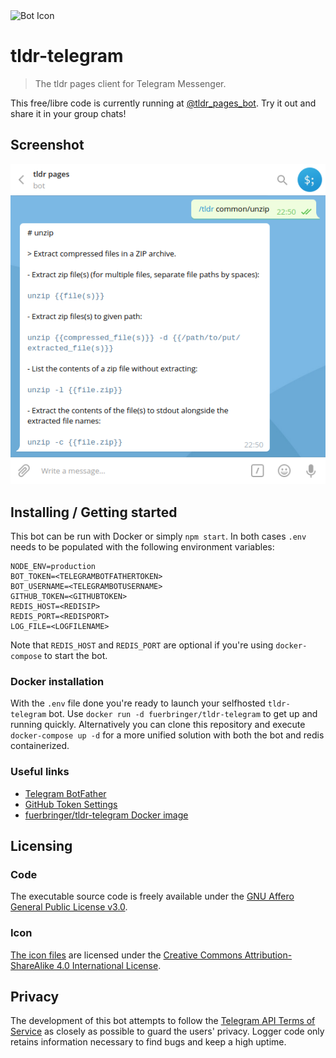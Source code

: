 <img src="./icon/tldr-tg.png" alt="Bot Icon" width="128px" height="128px">

# tldr-telegram
> The tldr pages client for Telegram Messenger. 

This free/libre code is currently running at [@tldr_pages_bot](https://t.me/tldr_pages_bot). Try it out and share it in your group chats!

## Screenshot

![tldr pages bot](https://raw.githubusercontent.com/fuerbringer/tldr-telegram/master/screenshot.png)

## Installing / Getting started

This bot can be run with Docker or simply `npm start`. In both cases `.env` needs to be populated with the following environment variables:

```
NODE_ENV=production
BOT_TOKEN=<TELEGRAMBOTFATHERTOKEN>
BOT_USERNAME=<TELEGRAMBOTUSERNAME>
GITHUB_TOKEN=<GITHUBTOKEN>
REDIS_HOST=<REDISIP>
REDIS_PORT=<REDISPORT>
LOG_FILE=<LOGFILENAME>
```

Note that `REDIS_HOST` and `REDIS_PORT` are optional if you're using `docker-compose` to start the bot.

### Docker installation

With the `.env` file done you're ready to launch your selfhosted `tldr-telegram` bot.
Use `docker run -d fuerbringer/tldr-telegram` to get up and running quickly. Alternatively you can clone this repository and execute `docker-compose up -d` for a more unified solution with both the bot and redis containerized.

### Useful links

- [Telegram BotFather](https://core.telegram.org/bots#6-botfather)
- [GitHub Token Settings](https://github.com/settings/tokens)
- [fuerbringer/tldr-telegram Docker image](https://hub.docker.com/r/fuerbringer/tldr-telegram/)

<!--
TODO: This stuff below, see https://github.com/wearehive/project-guidelines/blob/master/README.sample.md for a vague idea of what would be good to add
## Developing
-->

## Licensing
### Code
The executable source code is freely available under the [GNU Affero General Public License v3.0](./LICENSE).

### Icon
[The icon files](./icon) are licensed under the [Creative Commons Attribution-ShareAlike 4.0 International License](./icon/LICENSE).

## Privacy
The development of this bot attempts to follow the [Telegram API Terms of Service](https://core.telegram.org/api/terms) as closely as possible to guard the users' privacy. Logger code only retains information necessary to find bugs and keep a high uptime.
